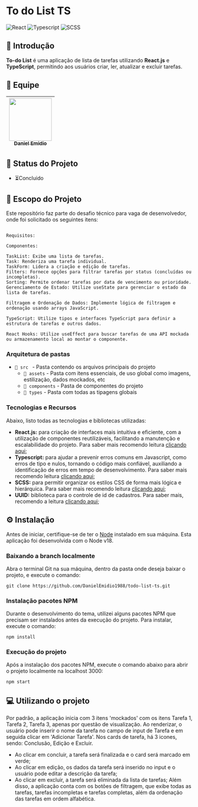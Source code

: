 # To do List TS
![React](https://img.shields.io/badge/React-61DAFB.svg?style=for-the-badge&logo=React&logoColor=black)
![Typescript](https://img.shields.io/badge/TypeScript-3178C6.svg?style=for-the-badge&logo=TypeScript&logoColor=white)
![SCSS](https://img.shields.io/badge/Sass-CC6699.svg?style=for-the-badge&logo=Sass&logoColor=white)

## 📖 Introdução
**To-do List** é uma aplicação de lista de tarefas utilizando **React.js** e **TypeScript**, permitindo aos usuários criar, ler, atualizar e excluir tarefas. 

## 👥 Equipe
| [<img src="https://avatars.githubusercontent.com/u/111311678?v=4" width=115><br><sub>Daniel Emidio</sub>](https://github.com/DanielEmidio1988) |
| :---: |

## 🧭 Status do Projeto
- ⏳Concluido

## 📜 Escopo do Projeto
Este repositório faz parte do desafio técnico para vaga de desenvolvedor, onde foi solicitado os seguintes itens:
```Construir uma aplicação de lista de tarefas utilizando React.js e TypeScript. A aplicação deve permitir aos usuários criar, ler, atualizar e excluir tarefas. Também deve incluir funcionalidades de filtragem e ordenação. O código-fonte deve ser publicado no GitHub ou GitLab sob sua conta e pronto para ser clonado.

Requisitos:

Componentes:

TaskList: Exibe uma lista de tarefas.
Task: Renderiza uma tarefa individual.
TaskForm: Lidera a criação e edição de tarefas.
Filters: Fornece opções para filtrar tarefas por status (concluídas ou incompletas).
Sorting: Permite ordenar tarefas por data de vencimento ou prioridade.
Gerenciamento de Estado: Utilize useState para gerenciar o estado da lista de tarefas.

Filtragem e Ordenação de Dados: Implemente lógica de filtragem e ordenação usando arrays JavaScript.

TypeScript: Utilize tipos e interfaces TypeScript para definir a estrutura de tarefas e outros dados.

React Hooks: Utilize useEffect para buscar tarefas de uma API mockada ou armazenamento local ao montar o componente.

```

### Arquitetura de pastas
- `📂 src ` - Pasta contendo os arquivos principais do projeto
  - `📂 assets` - Pasta com itens essenciais, de uso global como imagens, estilização, dados mockados, etc
  - `📂 components` - Pasta de componentes do projeto
  - `📂 types` - Pasta com todas as tipagens globais

### Tecnologias e Recursos
Abaixo, listo todas as tecnologias e bibliotecas utilizadas:

* **React.js:** para criação de interfaces mais intuitiva e eficiente, com a utilização de componentes reutilizáveis, facilitando a manutenção e escalabilidade do projeto. Para saber mais recomendo leitura [clicando aqui](https://pt-br.react.dev/);
* **Typescript:** para ajudar a prevenir erros comuns em Javascript, como erros de tipo e nulos, tornando o código mais confiável, auxiliando a identificação de erros em tempo de desenvolvimento. Para saber mais recomendo leitura [clicando aqui](https://www.typescriptlang.org/pt/docs/handbook/react.html);
* **SCSS:** para permitir organizar os estilos CSS de forma mais lógica e hierárquica. Para saber mais recomendo leitura [clicando aqui](https://sass-lang.com/documentation/);
* **UUID:** biblioteca para o controle de id de cadastros. Para saber mais, recomendo a leitura [clicando aqui](https://www.npmjs.com/package/react-uuid);

## ⚙ Instalação

Antes de iniciar, certifique-se de ter o [Node](https://nodejs.org/pt/download/prebuilt-installer) instalado em sua máquina. Esta aplicação foi desenvolvida com o Node v18.

### Baixando a branch localmente

Abra o terminal Git na sua máquina, dentro da pasta onde deseja baixar o projeto, e execute o comando:

```
git clone https://github.com/DanielEmidio1988/todo-list-ts.git
```

### Instalação pacotes NPM
Durante o desenvolvimento do tema, utilizei alguns pacotes NPM que precisam ser instalados antes da execução do projeto. Para instalar, execute o comando:

```
npm install
```

### Execução do projeto
Após a instalação dos pacotes NPM, execute o comando abaixo para abrir o projeto localmente na localhost 3000:
```
npm start
```

## 💻 Utilizando o projeto
Por padrão, a aplicação inicia com 3 itens 'mockados' com os itens Tarefa 1, Tarefa 2, Tarefa 3, apenas por questão de visualização. Ao renderizar, o usuário pode inserir o nome da tarefa no campo de input de Tarefa e em seguida clicar em 'Adicionar Tarefa'. 
Nos cards de tarefa, há 3 icones, sendo: Conclusão, Edição e Excluir.
- Ao clicar em concluir, a tarefa será finalizada e o card será marcado em verde;
- Ao clicar em edição, os dados da tarefa será inserido no input e o usuário pode editar a descrição da tarefa;
- Ao clicar em excluir, a tarefa será eliminada da lista de tarefas;
Além disso, a aplicação conta com os botões de filtragem, que exibe todas as tarefas, tarefas incompletas e tarefas completas, além da ordenação das tarefas em ordem alfabética.
